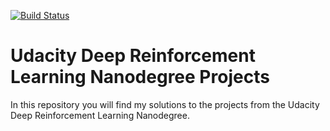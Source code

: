 [![Build Status](https://travis-ci.org/GTAeberhard/udacity-deep-reinforcement-learning-nanodegree.svg?branch=master)](https://travis-ci.org/GTAeberhard/udacity-deep-reinforcement-learning-nanodegree)

# Udacity Deep Reinforcement Learning Nanodegree Projects

In this repository you will find my solutions to the projects from the Udacity Deep Reinforcement Learning Nanodegree.
